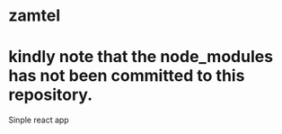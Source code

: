 # zamtel 
# kindly note that the node_modules has not been committed to this repository. 
Sinple react app
